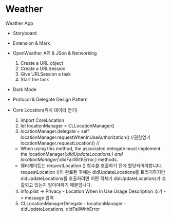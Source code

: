 # Weather
Weather App

- Storyboard

- Extension & Mark

- OpenWeather API & JSon & Networking
   1. Create a URL object
   2. Create a URLSession
   3. Give URLSession a task
   4. Start the task
   
- Dark Mode

- Protocol & Delegate Design Pattern

- Core Location(위치 데이터 얻기)
   1. import CoreLocation
   2. let locationManager = CLLocationManager()
   3. locationManager.delegate = self
      locationManager.requestWhenInUseAuthorization() //권한얻기
      locationManager.requestLocation() //
      
   * When using this method, the associated delegate must implement the locationManager(_:didUpdateLocations:) and locationManager(_:didFailWithError:) methods. 
   * 델리게이트는 requestLocation () 함수를 호출하기 전에 할당되어야합니다. requestLocation ()이 완료된 후에는 didUpdateLocations를 트리거하지만 didUpdateLocations를 호출하려면 어떤 객체가        didUpdateLocations가 호출되고 있는지 알아야하기 때문입니다. 


   4. info.plist -> Privacy - Location When In Use Usage Description 추가 -> message 입력
   5. CLLocationManagerDelegate - locationManager - didUpdateLocations, didFailWithError

